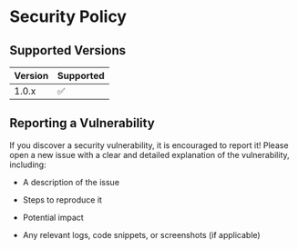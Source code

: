 # Security Policy

## Supported Versions

| Version | Supported          |
| ------- | ------------------ |
| 1.0.x   | :white_check_mark: |

## Reporting a Vulnerability

If you discover a security vulnerability, it is encouraged to report it! Please open a new issue with a clear and detailed explanation of the vulnerability, including:

- A description of the issue

- Steps to reproduce it

- Potential impact

- Any relevant logs, code snippets, or screenshots (if applicable)
